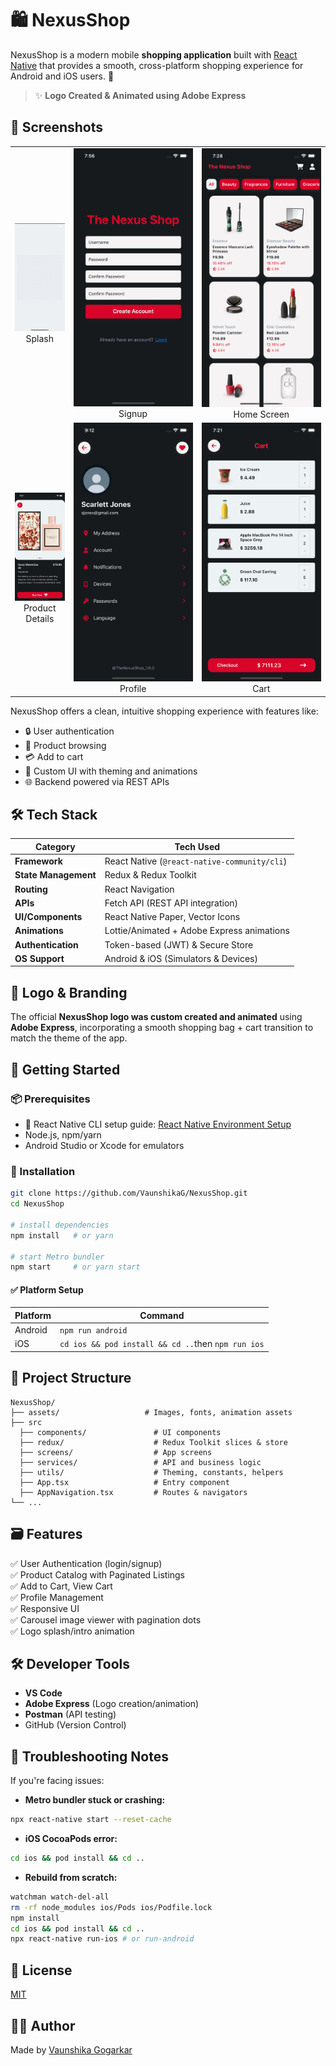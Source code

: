 # 🛍️ NexusShop

NexusShop is a modern mobile **shopping application** built with [React Native](https://reactnative.dev/) that provides a smooth, cross-platform shopping experience for Android and iOS users. 🛒


> ✨ **Logo Created & Animated using Adobe Express**

## 📱 Screenshots

<table>
  <tr>
    <td align="center">
      <img src="./screenshots/splash.gif" alt="Splash" width="100" />
      <br>Splash
    </td>
    <td align="center">
      <img src="./screenshots/signup.png" alt="Signup" width="300" />
      <br>Signup
    </td>
    <td align="center">
      <img src="./screenshots/home.png" alt="Home Screen" width="300" />
      <br>Home Screen
    </td>
  </tr>
  <tr>
    <td align="center">
      <img src="./screenshots/details.png" alt="Product Details" width="100" />
      <br>Product Details
    </td>
    <td align="center">
      <img src="./screenshots/profile.png" alt="Profile" width="300" />
      <br>Profile
    </td>
    <td align="center">
      <img src="./screenshots/cart.png" alt="Cart" width="300" />
      <br>Cart
    </td>
  </tr>
</table>


NexusShop offers a clean, intuitive shopping experience with features like:

- 🔒 User authentication
- 🔎 Product browsing
- 💳 Add to cart   
- 🎨 Custom UI with theming and animations  
- 🌐 Backend powered via REST APIs

## 🛠️ Tech Stack

| Category        | Tech Used                                         |
|------------------|---------------------------------------------------|
| **Framework**     | React Native (`@react-native-community/cli`)    |
| **State Management** | Redux & Redux Toolkit                         |
| **Routing**       | React Navigation                                 |
| **APIs**          | Fetch API (REST API integration)                     |
| **UI/Components** | React Native Paper, Vector Icons                |
| **Animations**    | Lottie/Animated + Adobe Express animations       |
| **Authentication** | Token-based (JWT) & Secure Store                |
| **OS Support**    | Android & iOS (Simulators & Devices)             |

## 🎨 Logo & Branding

The official **NexusShop logo was custom created and animated** using **Adobe Express**, incorporating a smooth shopping bag + cart transition to match the theme of the app.


## 🚀 Getting Started

### 📦 Prerequisites

- 📱 React Native CLI setup guide: [React Native Environment Setup](https://reactnative.dev/docs/environment-setup)
- Node.js, npm/yarn
- Android Studio or Xcode for emulators

### 🔧 Installation

```bash
git clone https://github.com/VaunshikaG/NexusShop.git
cd NexusShop

# install dependencies
npm install   # or yarn

# start Metro bundler
npm start     # or yarn start
```

#### ✅ Platform Setup

| Platform | Command            |
|----------|--------------------|
| Android  | `npm run android`  |
| iOS      | `cd ios && pod install && cd ..`then `npm run ios` |

## 🧠 Project Structure

```
NexusShop/
├── assets/                   # Images, fonts, animation assets
├── src
  ├── components/               # UI components
  ├── redux/                    # Redux Toolkit slices & store
  ├── screens/                  # App screens
  ├── services/                 # API and business logic
  ├── utils/                    # Theming, constants, helpers
  ├── App.tsx                   # Entry component
  ├── AppNavigation.tsx         # Routes & navigators
└── ...
```

## 🗃️ Features

✅ User Authentication (login/signup)  
✅ Product Catalog with Paginated Listings  
✅ Add to Cart, View Cart  
✅ Profile Management  
✅ Responsive UI  
✅ Carousel image viewer with pagination dots  
✅ Logo splash/intro animation


## 🛠 Developer Tools

- **VS Code**
- **Adobe Express** (Logo creation/animation)
- **Postman** (API testing)
- GitHub (Version Control)


## 🐛 Troubleshooting Notes

If you're facing issues:


- **Metro bundler stuck or crashing:**

```bash
npx react-native start --reset-cache
```

- **iOS CocoaPods error:**

```bash
cd ios && pod install && cd ..
```

- **Rebuild from scratch:**

```bash
watchman watch-del-all
rm -rf node_modules ios/Pods ios/Podfile.lock
npm install
cd ios && pod install && cd ..
npx react-native run-ios # or run-android
```

## 📜 License

[MIT](./LICENSE)

## 🙋‍♀️ Author

Made by [Vaunshika Gogarkar](https://github.com/VaunshikaG)
